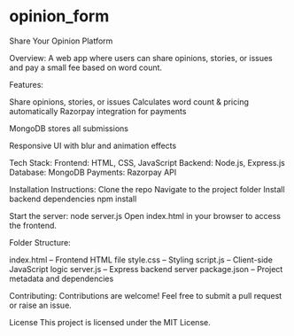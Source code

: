 # opinion_form
Share Your Opinion Platform

Overview:
A web app where users can share opinions, stories, or issues and pay a small fee based on word count.

Features:

Share opinions, stories, or issues
Calculates word count & pricing automatically
Razorpay integration for payments

MongoDB stores all submissions

Responsive UI with blur and animation effects

Tech Stack:
Frontend: HTML, CSS, JavaScript
Backend: Node.js, Express.js
Database: MongoDB
Payments: Razorpay API

Installation Instructions:
Clone the repo
Navigate to the project folder
Install backend dependencies
npm install

Start the server:
node server.js
Open index.html in your browser to access the frontend.

Folder Structure:

index.html – Frontend HTML file
style.css – Styling
script.js – Client-side JavaScript logic
server.js – Express backend server
package.json – Project metadata and dependencies

Contributing:
Contributions are welcome! Feel free to submit a pull request or raise an issue.

License
This project is licensed under the MIT License.


